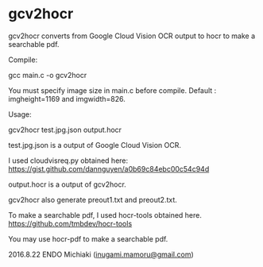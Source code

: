 # gcv2hocr

gcv2hocr converts from Google Cloud Vision OCR output to hocr to make a searchable pdf.


Compile:

gcc main.c -o gcv2hocr

You must specify image size in main.c before compile.
Default : imgheight=1169 and imgwidth=826.


Usage:

gcv2hocr test.jpg.json output.hocr

test.jpg.json is a output of Google Cloud Vision OCR.

I used cloudvisreq.py obtained here:
https://gist.github.com/dannguyen/a0b69c84ebc00c54c94d

output.hocr is a output of gcv2hocr.

gcv2hocr also generate preout1.txt and preout2.txt.

To make a searchable pdf, I used hocr-tools obtained here.
https://github.com/tmbdev/hocr-tools

You may use hocr-pdf to make a searchable pdf.

2016.8.22 ENDO Michiaki (inugami.mamoru@gmail.com)
